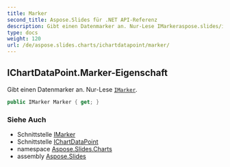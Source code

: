 ```yaml
---
title: Marker
second_title: Aspose.Slides für .NET API-Referenz
description: Gibt einen Datenmarker an. Nur-Lese IMarkeraspose.slides/imarker.
type: docs
weight: 120
url: /de/aspose.slides.charts/ichartdatapoint/marker/
---
```


## IChartDataPoint.Marker-Eigenschaft

Gibt einen Datenmarker an. Nur-Lese [`IMarker`](../../imarker).

```csharp
public IMarker Marker { get; }
```

### Siehe Auch

* Schnittstelle [IMarker](../../imarker)
* Schnittstelle [IChartDataPoint](../../ichartdatapoint)
* namespace [Aspose.Slides.Charts](../../ichartdatapoint)
* assembly [Aspose.Slides](../../../)

<!-- DO NOT EDIT: generiert von xmldocmd für Aspose.Slides.dll -->